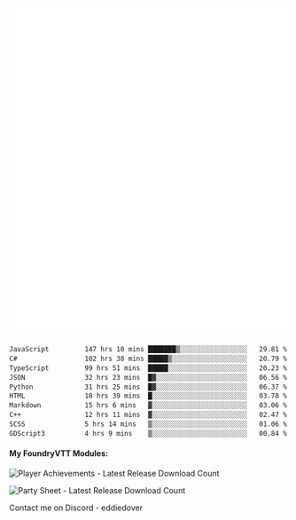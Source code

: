 
![](https://raw.githubusercontent.com/eddiedover/ghstats/master/generated/overview.svg)
![](https://raw.githubusercontent.com/eddiedover/ghstats/master/generated/languages.svg)

<!--START_SECTION:waka-->

```txt
JavaScript         147 hrs 10 mins ███████▒░░░░░░░░░░░░░░░░░   29.81 %
C#                 102 hrs 38 mins █████▒░░░░░░░░░░░░░░░░░░░   20.79 %
TypeScript         99 hrs 51 mins  █████░░░░░░░░░░░░░░░░░░░░   20.23 %
JSON               32 hrs 23 mins  █▓░░░░░░░░░░░░░░░░░░░░░░░   06.56 %
Python             31 hrs 25 mins  █▓░░░░░░░░░░░░░░░░░░░░░░░   06.37 %
HTML               18 hrs 39 mins  █░░░░░░░░░░░░░░░░░░░░░░░░   03.78 %
Markdown           15 hrs 6 mins   ▓░░░░░░░░░░░░░░░░░░░░░░░░   03.06 %
C++                12 hrs 11 mins  ▓░░░░░░░░░░░░░░░░░░░░░░░░   02.47 %
SCSS               5 hrs 14 mins   ▒░░░░░░░░░░░░░░░░░░░░░░░░   01.06 %
GDScript3          4 hrs 9 mins    ▒░░░░░░░░░░░░░░░░░░░░░░░░   00.84 %
```

<!--END_SECTION:waka-->

#### My FoundryVTT Modules:

  ![Player Achievements - Latest Release Download Count](https://img.shields.io/badge/dynamic/json?label=Player%20Achievements%20-%20Downloads@latest&query=assets%5B1%5D.download_count&url=https%3A%2F%2Fapi.github.com%2Frepos%2FEddieDover%2Ffvtt-player-achievements%2Freleases%2Flatest)

  ![Party Sheet - Latest Release Download Count](https://img.shields.io/badge/dynamic/json?label=Party%20Sheet%20-%20Downloads@latest&query=assets%5B1%5D.download_count&url=https%3A%2F%2Fapi.github.com%2Frepos%2FEddieDover%2Ffvtt-party-sheet%2Freleases%2Flatest)

<a rel="me" href="https://techhub.social/@EddieDover"></a>

Contact me on Discord - eddiedover
